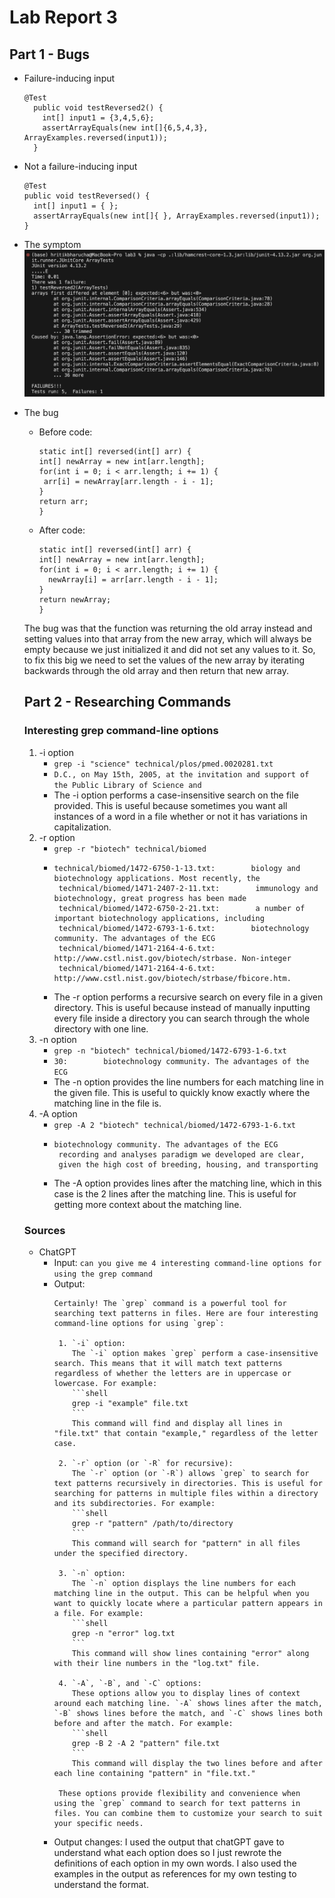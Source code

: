 # Lab Report 3

## Part 1 - Bugs
* Failure-inducing input
  ```
  @Test
    public void testReversed2() {
      int[] input1 = {3,4,5,6};
      assertArrayEquals(new int[]{6,5,4,3}, ArrayExamples.reversed(input1));
    }
  ```
* Not a failure-inducing input
  ```
  @Test
  public void testReversed() {
    int[] input1 = { };
    assertArrayEquals(new int[]{ }, ArrayExamples.reversed(input1));
  }
  ```
* The symptom
  ![Image](symptomImage.png)
* The bug
  - Before code:
     ```
     static int[] reversed(int[] arr) {
    int[] newArray = new int[arr.length];
    for(int i = 0; i < arr.length; i += 1) {
      arr[i] = newArray[arr.length - i - 1];
    }
    return arr;
    }
     ```
  - After code:
    ```
    static int[] reversed(int[] arr) {
    int[] newArray = new int[arr.length];
    for(int i = 0; i < arr.length; i += 1) {
      newArray[i] = arr[arr.length - i - 1];
    }
    return newArray;
    }
    ```
  The bug was that the function was returning the old array
  instead and setting values into that array from the new array,
  which will always be empty because we just initialized it
  and did not set any values to it. So, to fix this big we need to
  set the values of the new array by iterating backwards through the
  old array and then return that new array.

  ## Part 2 - Researching Commands
  ### Interesting grep command-line options
  1. -i option
      * `grep -i "science" technical/plos/pmed.0020281.txt `
      * `D.C., on May 15th, 2005, at the invitation and support of the Public Library of Science and`
      * The -i option performs a case-insensitive search on the file provided.
        This is useful because sometimes you want all instances of a word in a file whether or not it has variations in capitalization.
  2. -r option
     * `grep -r "biotech" technical/biomed`
     * ```
       technical/biomed/1472-6750-1-13.txt:        biology and biotechnology applications. Most recently, the
        technical/biomed/1471-2407-2-11.txt:        immunology and biotechnology, great progress has been made
        technical/biomed/1472-6750-2-21.txt:        a number of important biotechnology applications, including
        technical/biomed/1472-6793-1-6.txt:        biotechnology community. The advantages of the ECG
        technical/biomed/1471-2164-4-6.txt:        http://www.cstl.nist.gov/biotech/strbase. Non-integer
        technical/biomed/1471-2164-4-6.txt:        http://www.cstl.nist.gov/biotech/strbase/fbicore.htm.
       ```
     * The -r option performs a recursive search on every file in a given directory.
       This is useful because instead of manually inputting every file inside a directory
       you can search through the whole directory with one line.
  4. -n option
     * `grep -n "biotech" technical/biomed/1472-6793-1-6.txt`
     * `30:        biotechnology community. The advantages of the ECG`
     * The -n option provides the line numbers for each matching line in the given file.
       This is useful to quickly know exactly where the matching line in the file is.
  6. -A option
     * `grep -A 2 "biotech" technical/biomed/1472-6793-1-6.txt`
     * ```
       biotechnology community. The advantages of the ECG
        recording and analyses paradigm we developed are clear,
        given the high cost of breeding, housing, and transporting
       ```
     * The -A option provides lines after the matching line, which in this case
       is the 2 lines after the matching line. This is useful for getting more context
       about the matching line.
 
  ### Sources
  * ChatGPT
     - Input: `can you give me 4 interesting command-line options for using the grep command`
     - Output:
       ```
       Certainly! The `grep` command is a powerful tool for searching text patterns in files. Here are four interesting command-line options for using `grep`:

        1. `-i` option:
           The `-i` option makes `grep` perform a case-insensitive search. This means that it will match text patterns regardless of whether the letters are in uppercase or lowercase. For example:
           ```shell
           grep -i "example" file.txt
           ```
           This command will find and display all lines in "file.txt" that contain "example," regardless of the letter case.
        
        2. `-r` option (or `-R` for recursive):
           The `-r` option (or `-R`) allows `grep` to search for text patterns recursively in directories. This is useful for searching for patterns in multiple files within a directory and its subdirectories. For example:
           ```shell
           grep -r "pattern" /path/to/directory
           ```
           This command will search for "pattern" in all files under the specified directory.
        
        3. `-n` option:
           The `-n` option displays the line numbers for each matching line in the output. This can be helpful when you want to quickly locate where a particular pattern appears in a file. For example:
           ```shell
           grep -n "error" log.txt
           ```
           This command will show lines containing "error" along with their line numbers in the "log.txt" file.
        
        4. `-A`, `-B`, and `-C` options:
           These options allow you to display lines of context around each matching line. `-A` shows lines after the match, `-B` shows lines before the match, and `-C` shows lines both before and after the match. For example:
           ```shell
           grep -B 2 -A 2 "pattern" file.txt
           ```
           This command will display the two lines before and after each line containing "pattern" in "file.txt."
        
        These options provide flexibility and convenience when using the `grep` command to search for text patterns in files. You can combine them to customize your search to suit your specific needs.
       ```
    - Output changes:
       I used the output that chatGPT gave to understand what each option does so
      I just rewrote the definitions of each option in my own words. I also used
      the examples in the output as references for my own testing to understand the format.

     
  
